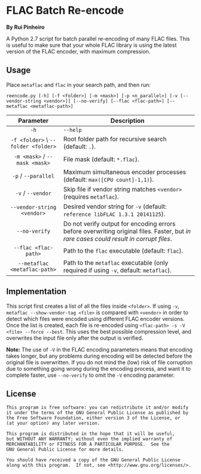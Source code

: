 # FLAC Batch Re-encode

**By Rui Pinheiro**

A Python 2.7 script for batch parallel re-encoding of many FLAC files. This is useful to make sure that your whole FLAC library is using the latest version of the FLAC encoder, with maximum compression.

## Usage

Place `metaflac` and `flac` in your search path, and then run:

`reencode.py [-h] [-f <folder>] [-m <mask>] [-p <n_parallel>] [-v [--vendor-string <vendor>]] [--no-verify] [--flac <flac-path>] [--metaflac <metaflac-path>]`

| Parameter       | Description   |
| :---------------: | ------------- |
| `-h` | `--help` | Shows script description and usage help. |
| `-f <folder>` \ `--folder <folder>`   |    Root folder path for recursive search (default: `.`). |
| `-m <mask>` / `--mask <mask>`     |    File mask (default: `*.flac`). |
| `-p` / `--parallel` |    Maximum simultaneous encoder processes (default: `max([CPU count]-1,1)`). |
| `-v` / `--vendor`   |    Skip file if vendor string matches `<vendor>` (requires `metaflac`). |
| `--vendor-string <vendor>` |    Desired vendor string for `-v` (default: `reference libFLAC 1.3.1 20141125`). |
| `--no-verify`     |    Do not verify output for encoding errors before overwriting original files. Faster, but *in rare cases could result in corrupt files*. |
| `--flac <flac-path>` | Path to the `flac` executable (default: `flac`). |
| `--metaflac <metaflac-path>` | Path to the `metaflac` executable (only required if using `-v`, default: `metaflac`). |

## Implementation

This script first creates a list of all the files inside `<folder>`. If using `-v`, `metaflac --show-vendor-tag <file>` is compared with `<vendor>` in order to detect which files were encoded using different FLAC encoder versions.
Once the list is created, each file is re-encoded using `<flac-path> -s -V <file> --force --best`. This uses the best possible compression level, and overwrites the input file only after the output is verified.

**Note:** The use of `-V` in the FLAC encoding parameters means that encoding takes longer, but any problems during encoding will be detected before the original file is overwritten. If you do not mind the (low) risk of file corruption due to something going wrong during the encoding process, and want it to complete faster, use `--no-verify` to omit the `-V` encoding parameter.

## License

    This program is free software: you can redistribute it and/or modify
    it under the terms of the GNU General Public License as published by
    the Free Software Foundation, either version 3 of the License, or
    (at your option) any later version.

    This program is distributed in the hope that it will be useful,
    but WITHOUT ANY WARRANTY; without even the implied warranty of
    MERCHANTABILITY or FITNESS FOR A PARTICULAR PURPOSE.  See the
    GNU General Public License for more details.

    You should have received a copy of the GNU General Public License
    along with this program.  If not, see <http://www.gnu.org/licenses/>.